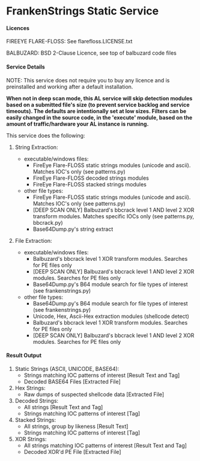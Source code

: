 # FrankenStrings Static Service

#### Licences

FIREEYE FLARE-FLOSS: See flarefloss.LICENSE.txt 

BALBUZARD: BSD 2-Clause Licence, see top of balbuzard code files

#### Service Details

NOTE: This service does not require you to buy any licence and is preinstalled and working after a default installation.

**When not in deep scan mode, this AL service will skip detection modules based on a submitted file's size 
(to prevent service backlog and service timeouts). The defaults are 
intentionally set at low sizes. Filters can be easily changed in the source code, in the 'execute' module, 
based on the amount of traffic/hardware your AL instance is running.**

This service does the following:

1. String Extraction:
    * executable/windows files:
        - FireEye Flare-FLOSS static strings modules (unicode and ascii). Matches IOC's only (see patterns.py)
        - FireEye Flare-FLOSS decoded strings modules
        - FireEye Flare-FLOSS stacked strings modules
    * other file types:
        - FireEye Flare-FLOSS static strings modules (unicode and ascii). Matches IOC's only (see patterns.py)
        - [DEEP SCAN ONLY] Balbuzard's bbcrack level 1 AND level 2 XOR transform modules. Matches specific IOCs only
         (see patterns.py, bbcrack.py) 
        - Base64Dump.py's string extract
        
        
2. File Extraction:
    * executable/windows files:
        - Balbuzard's bbcrack level 1 XOR transform modules. Searches for PE files only
        - [DEEP SCAN ONLY] Balbuzard's bbcrack level 1 AND level 2 XOR modules. Searches for PE files only
        - Base64Dump.py's B64 module search for file types of interest (see frankenstrings.py)       
    * other file types:
        - Base64Dump.py's B64 module search for file types of interest (see frankenstrings.py)
        - Unicode, Hex, Ascii-Hex extraction modules (shellcode detect)
        - Balbuzard's bbcrack level 1 XOR transform modules. Searches for PE files only
        - [DEEP SCAN ONLY] Balbuzard's bbcrack level 1 AND level 2 XOR modules. Searches for PE files only

#### Result Output
1. Static Strings (ASCII, UNICODE, BASE64):
    * Strings matching IOC patterns of interest [Result Text and Tag]
    * Decoded BASE64 Files [Extracted File]
2. Hex Strings:
    * Raw dumps of suspected shellcode data [Extracted File]
3. Decoded Strings:
    * All strings [Result Text and Tag]
    * Strings matching IOC patterns of interest [Tag]
4. Stacked Strings:
    * All strings, group by likeness [Result Text]
    * Strings matching IOC patterns of interest [Tag]
5. XOR Strings:
    * All strings matching IOC patterns of interest [Result Text and Tag]
    * Decoded XOR'd PE File [Extracted File]